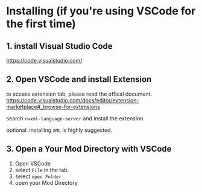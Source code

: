 # Installing (if you're using VSCode for the first time)

## 1. install Visual Studio Code

<https://code.visualstudio.com/>

## 2. Open VSCode and install Extension

to access extension tab, please read the offical document.
<https://code.visualstudio.com/docs/editor/extension-marketplace#_browse-for-extensions>

search `rwxml-language-server` and install the extension.

optional: installing `XML` is highly suggested.

## 3. Open a Your Mod Directory with VSCode

1. Open VSCode
2. select `File` in the tab.
3. select `open Folder`
4. open your Mod Directory
